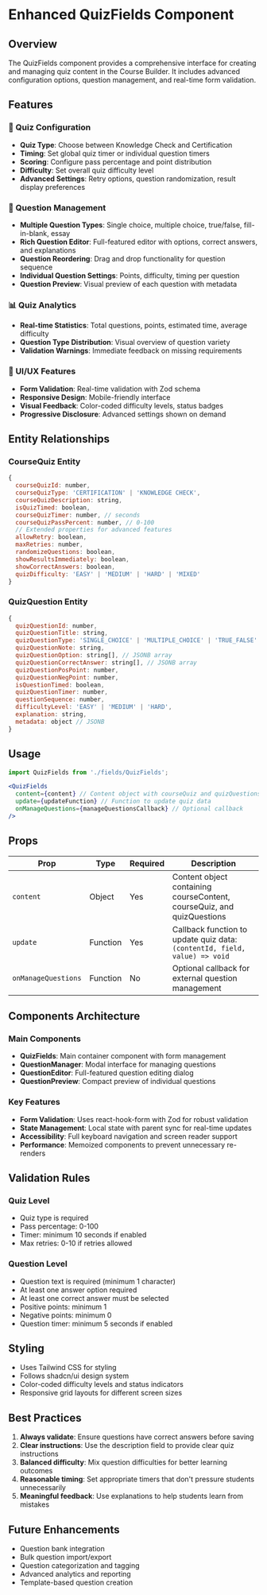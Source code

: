 # Enhanced QuizFields Component

## Overview
The QuizFields component provides a comprehensive interface for creating and managing quiz content in the Course Builder. It includes advanced configuration options, question management, and real-time form validation.

## Features

### 🎯 Quiz Configuration
- **Quiz Type**: Choose between Knowledge Check and Certification
- **Timing**: Set global quiz timer or individual question timers
- **Scoring**: Configure pass percentage and point distribution
- **Difficulty**: Set overall quiz difficulty level
- **Advanced Settings**: Retry options, question randomization, result display preferences

### 📝 Question Management
- **Multiple Question Types**: Single choice, multiple choice, true/false, fill-in-blank, essay
- **Rich Question Editor**: Full-featured editor with options, correct answers, and explanations
- **Question Reordering**: Drag and drop functionality for question sequence
- **Individual Question Settings**: Points, difficulty, timing per question
- **Question Preview**: Visual preview of each question with metadata

### 📊 Quiz Analytics
- **Real-time Statistics**: Total questions, points, estimated time, average difficulty
- **Question Type Distribution**: Visual overview of question variety
- **Validation Warnings**: Immediate feedback on missing requirements

### 🎨 UI/UX Features
- **Form Validation**: Real-time validation with Zod schema
- **Responsive Design**: Mobile-friendly interface
- **Visual Feedback**: Color-coded difficulty levels, status badges
- **Progressive Disclosure**: Advanced settings shown on demand

## Entity Relationships

### CourseQuiz Entity
```javascript
{
  courseQuizId: number,
  courseQuizType: 'CERTIFICATION' | 'KNOWLEDGE CHECK',
  courseQuizDescription: string,
  isQuizTimed: boolean,
  courseQuizTimer: number, // seconds
  courseQuizPassPercent: number, // 0-100
  // Extended properties for advanced features
  allowRetry: boolean,
  maxRetries: number,
  randomizeQuestions: boolean,
  showResultsImmediately: boolean,
  showCorrectAnswers: boolean,
  quizDifficulty: 'EASY' | 'MEDIUM' | 'HARD' | 'MIXED'
}
```

### QuizQuestion Entity
```javascript
{
  quizQuestionId: number,
  quizQuestionTitle: string,
  quizQuestionType: 'SINGLE_CHOICE' | 'MULTIPLE_CHOICE' | 'TRUE_FALSE' | 'FILL_BLANK' | 'ESSAY',
  quizQuestionNote: string,
  quizQuestionOption: string[], // JSONB array
  quizQuestionCorrectAnswer: string[], // JSONB array
  quizQuestionPosPoint: number,
  quizQuestionNegPoint: number,
  isQuestionTimed: boolean,
  quizQuestionTimer: number,
  questionSequence: number,
  difficultyLevel: 'EASY' | 'MEDIUM' | 'HARD',
  explanation: string,
  metadata: object // JSONB
}
```

## Usage

```jsx
import QuizFields from './fields/QuizFields';

<QuizFields
  content={content} // Content object with courseQuiz and quizQuestions
  update={updateFunction} // Function to update quiz data
  onManageQuestions={manageQuestionsCallback} // Optional callback
/>
```

## Props

| Prop | Type | Required | Description |
|------|------|----------|-------------|
| `content` | Object | Yes | Content object containing courseContent, courseQuiz, and quizQuestions |
| `update` | Function | Yes | Callback function to update quiz data: `(contentId, field, value) => void` |
| `onManageQuestions` | Function | No | Optional callback for external question management |

## Components Architecture

### Main Components
- **QuizFields**: Main container component with form management
- **QuestionManager**: Modal interface for managing questions
- **QuestionEditor**: Full-featured question editing dialog
- **QuestionPreview**: Compact preview of individual questions

### Key Features
- **Form Validation**: Uses react-hook-form with Zod for robust validation
- **State Management**: Local state with parent sync for real-time updates
- **Accessibility**: Full keyboard navigation and screen reader support
- **Performance**: Memoized components to prevent unnecessary re-renders

## Validation Rules

### Quiz Level
- Quiz type is required
- Pass percentage: 0-100
- Timer: minimum 10 seconds if enabled
- Max retries: 0-10 if retries allowed

### Question Level  
- Question text is required (minimum 1 character)
- At least one answer option required
- At least one correct answer must be selected
- Positive points: minimum 1
- Negative points: minimum 0
- Question timer: minimum 5 seconds if enabled

## Styling
- Uses Tailwind CSS for styling
- Follows shadcn/ui design system
- Color-coded difficulty levels and status indicators
- Responsive grid layouts for different screen sizes

## Best Practices

1. **Always validate**: Ensure questions have correct answers before saving
2. **Clear instructions**: Use the description field to provide clear quiz instructions
3. **Balanced difficulty**: Mix question difficulties for better learning outcomes
4. **Reasonable timing**: Set appropriate timers that don't pressure students unnecessarily
5. **Meaningful feedback**: Use explanations to help students learn from mistakes

## Future Enhancements

- Question bank integration
- Bulk question import/export
- Question categorization and tagging
- Advanced analytics and reporting
- Template-based question creation

